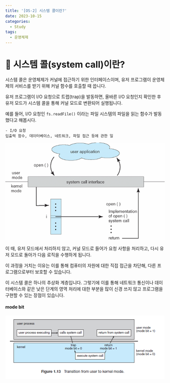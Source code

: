 ```yaml
---
title: '[OS-2] 시스템 콜이란?'
date: 2023-10-15
categories:
  - Study
tags:
  - 운영체제
---
```


# 📢 시스템 콜(system call)이란?

시스템 콜은 운영체제가 커널에 접근하기 위한 인터페이스이며, 유저 프로그램이 운영체제의 서비스를 받기 위해 커널 함수를 호출할 때 씁니다.

유저 프로그램이 I/O 요청으로 트랩(trap)을 발동하면, 올바른 I/O 요청인지 확인한 후 유저 모드가 시스템 콜을 통해 커널 모드로 변환되어 실행됩니다.

예를 들어, I/O 요청인 `fs.readFile()` 이라는 파일 시스템의 파일을 읽는 함수가 발동했다고 해봅시다.

    - I/O 요청
    입출력 함수, 데이터베이스, 네트워크, 파일 접근 등에 관한 일

![](images/Pasted%20image%2020231015173026.png)

이 때, 유저 모드에서 처리하지 않고, 커널 모드로 들어가 요청 사항을 처리하고, 다시 유저 모드로 돌아가 다음 로직을 수행하게 됩니다.

이 과정을 거치는 이유는 이를 통해 컴퓨터의 자원에 대한 직접 접근을 차단해, 다른 프로그램으로부터 보호할 수 있습니다.

이 시스템 콜은 하나의 추상화 계층입니다. 그렇기에 이를 통해 네트워크 통신이나 데이터베이스와 같은 낮은 단계의 영역 처리에 대한 부분을 많이 신경 쓰지 않고 프로그램을 구현할 수 있는 장점이 있습니다.

#### mode bit

![](images/Pasted%20image%2020231015173640.png)
